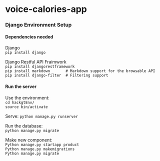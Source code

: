 # voice-calories-app

### Django Environment Setup

#### Dependencies needed

Django<br/>
`pip install django`<br/>

Django Restful API Fraimwork<br/>
`pip install djangorestframework`<br/>
`pip install markdown       # Markdown support for the browsable API`<br/>
`pip install django-filter  # Filtering support`<br/>

#### Run the server

Use the environment:<br/>
`cd hackgtEnv/`<br/>
`source bin/activate`<br/>

Serve:
`python manage.py runserver`<br/>

Run the database: <br/>
`python manage.py migrate`

Make new component:<br/>
`Python manage.py startapp product`<br/>
`Python manage.py makemigrations`<br/>
`Python manage.py migrate`<br/>



